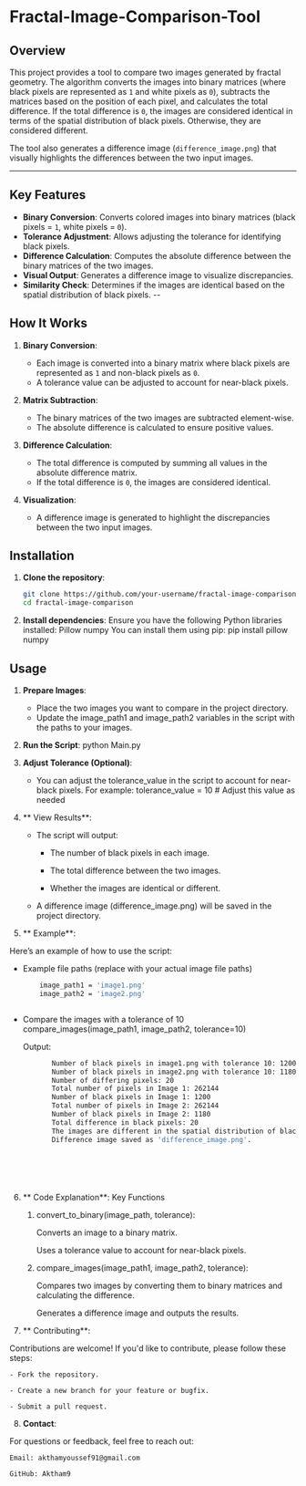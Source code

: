 # Fractal-Image-Comparison-Tool
## Overview
This project provides a tool to compare two images generated by fractal geometry. The algorithm converts the images into binary matrices (where black pixels are represented as `1` and white pixels as `0`), subtracts the matrices based on the position of each pixel, and calculates the total difference. If the total difference is `0`, the images are considered identical in terms of the spatial distribution of black pixels. Otherwise, they are considered different.

The tool also generates a difference image (`difference_image.png`) that visually highlights the differences between the two input images.

---
## Key Features
- **Binary Conversion**: Converts colored images into binary matrices (black pixels = `1`, white pixels = `0`).
- **Tolerance Adjustment**: Allows adjusting the tolerance for identifying black pixels.
- **Difference Calculation**: Computes the absolute difference between the binary matrices of the two images.
- **Visual Output**: Generates a difference image to visualize discrepancies.
- **Similarity Check**: Determines if the images are identical based on the spatial distribution of black pixels.
--

## How It Works
1. **Binary Conversion**:
   - Each image is converted into a binary matrix where black pixels are represented as `1` and non-black pixels as `0`.
   - A tolerance value can be adjusted to account for near-black pixels.

2. **Matrix Subtraction**:
   - The binary matrices of the two images are subtracted element-wise.
   - The absolute difference is calculated to ensure positive values.

3. **Difference Calculation**:
   - The total difference is computed by summing all values in the absolute difference matrix.
   - If the total difference is `0`, the images are considered identical.

4. **Visualization**:
   - A difference image is generated to highlight the discrepancies between the two input images.
## Installation
1. **Clone the repository**:
   ```bash
   git clone https://github.com/your-username/fractal-image-comparison.git
   cd fractal-image-comparison

2. **Install dependencies**:
   Ensure you have the following Python libraries installed:
    Pillow
    numpy
You can install them using pip:
pip install pillow numpy

## Usage
1. **Prepare Images**:
    - Place the two images you want to compare in the project directory.
    - Update the image_path1 and image_path2 variables in the script with the paths to your images.
2. **Run the Script**:
   python Main.py
3. **Adjust Tolerance (Optional)**:
   - You can adjust the tolerance_value in the script to account for near-black pixels. For example:
     tolerance_value = 10  # Adjust this value as needed

4. ** View Results**:

    - The script will output:

        - The number of black pixels in each image.

        - The total difference between the two images.

        - Whether the images are identical or different.

    - A difference image (difference_image.png) will be saved in the project directory.
5. ** Example**:

   
 Here’s an example of how to use the script:
- Example file paths (replace with your actual image file paths)
  
  ```bash
      image_path1 = 'image1.png'
      image_path2 = 'image2.png'



- Compare the images with a tolerance of 10
compare_images(image_path1, image_path2, tolerance=10)


  Output:
     ```bash
            Number of black pixels in image1.png with tolerance 10: 1200
            Number of black pixels in image2.png with tolerance 10: 1180
            Number of differing pixels: 20
            Total number of pixels in Image 1: 262144
            Number of black pixels in Image 1: 1200
            Total number of pixels in Image 2: 262144
            Number of black pixels in Image 2: 1180
            Total difference in black pixels: 20
            The images are different in the spatial distribution of black pixels.
            Difference image saved as 'difference_image.png'.







6. ** Code Explanation**:
Key Functions

    1. convert_to_binary(image_path, tolerance):

        Converts an image to a binary matrix.

        Uses a tolerance value to account for near-black pixels.

    2. compare_images(image_path1, image_path2, tolerance):

        Compares two images by converting them to binary matrices and calculating the difference.

        Generates a difference image and outputs the results.

 7. ** Contributing**:

Contributions are welcome! If you'd like to contribute, please follow these steps:

    - Fork the repository.

    - Create a new branch for your feature or bugfix.

    - Submit a pull request.

  8. **Contact**:

For questions or feedback, feel free to reach out:

    Email: akthamyoussef91@gmail.com

    GitHub: Aktham9
